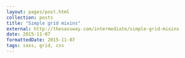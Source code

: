 ```yaml
---
layout: pages/post.html
collection: posts
title: "Simple grid mixins"
external: http://thesassway.com/intermediate/simple-grid-mixins
date: 2015-11-07
formattedDate: 2015-11-07
tags: sass, grid, css
---
```

